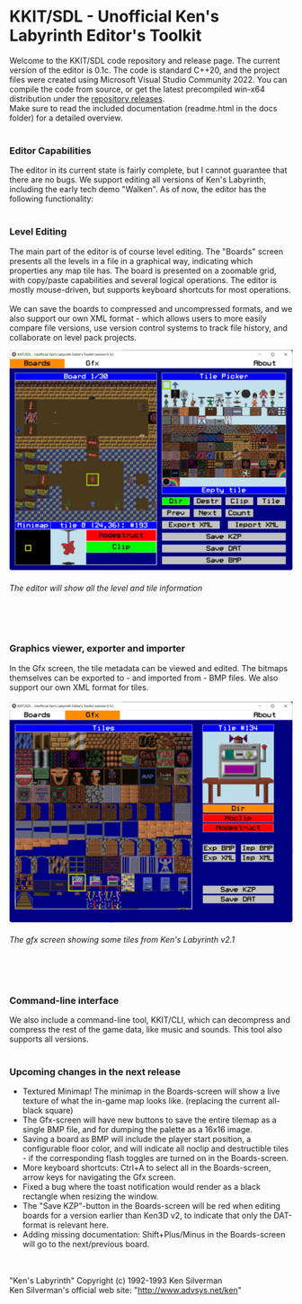 # KKIT/SDL - Unofficial Ken's Labyrinth Editor's Toolkit

Welcome to the KKIT/SDL code repository and release page. The current version of the editor is 0.1c. The code is standard C++20, and the project files were created using Microsoft Visual Studio Community 2022. You can compile the code from source, or get the latest precompiled win-x64 distribution under the [repository releases](https://github.com/kaimitai/klabkit-sdl/releases/). \
Make sure to read the included documentation (readme.html in the docs folder) for a detailed overview.
<br></br>
### Editor Capabilities
The editor in its current state is fairly complete, but I cannot guarantee that there are no bugs. We support editing all versions of Ken's Labyrinth, including the early tech demo "Walken". As of now, the editor has the following functionality:
<br></br>
### Level Editing
The main part of the editor is of course level editing. The "Boards" screen presents all the levels in a file in a graphical way, indicating which properties any map tile has. The board is presented on a zoomable grid, with copy/paste capabilities and several logical operations. The editor is mostly mouse-driven, but supports keyboard shortcuts for most operations.
<br></br>
We can save the boards to compressed and uncompressed formats, and we also support our own XML format - which allows users to more easily compare file versions, use version control systems to track file history, and collaborate on level pack projects.

![alt text](./klabkit-sdl/docs/images/00_board_editor.png)
###### The editor will show all the level and tile information
<br></br>
### Graphics viewer, exporter and importer
In the Gfx screen, the tile metadata can be viewed and edited. The bitmaps themselves can be exported to - and imported from - BMP files. We also support our own XML format for tiles.
<br></br>
![alt text](./klabkit-sdl/docs/images/01_gfx_editor.png)
###### The gfx screen showing some tiles from Ken's Labyrinth v2.1
<br></br>
### Command-line interface
We also include a command-line tool, KKIT/CLI, which can decompress and compress the rest of the game data, like music and sounds. This tool also supports all versions.
<br></br>
### Upcoming changes in the next release
* Textured Minimap! The minimap in the Boards-screen will show a live texture of what the in-game map looks like. (replacing the current all-black square)
* The Gfx-screen will have new buttons to save the entire tilemap as a single BMP file, and for dumping the palette as a 16x16 image.
* Saving a board as BMP will include the player start position, a configurable floor color, and will indicate all noclip and destructible tiles - if the corresponding flash toggles are turned on in the Boards-screen.
* More keyboard shortcuts: Ctrl+A to select all in the Boards-screen, arrow keys for navigating the Gfx screen.
* Fixed a bug where the toast notification would render as a black rectangle when resizing the window.
* The "Save KZP"-button in the Boards-screen will be red when editing boards for a version earlier than Ken3D v2, to indicate that only the DAT-format is relevant here.
* Adding missing documentation: Shift+Plus/Minus in the Boards-screen will go to the next/previous board.

<br></br>
"Ken's Labyrinth" Copyright (c) 1992-1993 Ken Silverman \
Ken Silverman's official web site: "http://www.advsys.net/ken"
